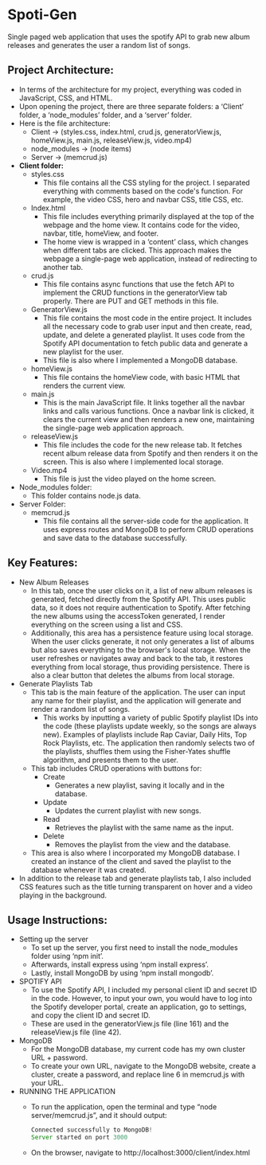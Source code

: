 # Spoti-Gen
Single paged web application that uses the spotify API to grab new album releases and generates the user a random list of songs.

## **Project Architecture:**

- In terms of the architecture for my project, everything was coded in JavaScript, CSS, and HTML.
- Upon opening the project, there are three separate folders: a ‘Client’ folder, a ‘node_modules’ folder, and a ‘server’ folder.
- Here is the file architecture:
    - Client → (styles.css, index.html, crud.js, generatorView.js, homeView.js, main.js, releaseView.js, video.mp4)
    - node_modules → (node items)
    - Server → (memcrud.js)
- **Client folder:**
    - styles.css
        - This file contains all the CSS styling for the project. I separated everything with comments based on the code's function. For example, the video CSS, hero and navbar CSS, title CSS, etc.
    - Index.html
        - This file includes everything primarily displayed at the top of the webpage and the home view. It contains code for the video, navbar, title, homeView, and footer.
        - The home view is wrapped in a ‘content’ class, which changes when different tabs are clicked. This approach makes the webpage a single-page web application, instead of redirecting to another tab.
    - crud.js
        - This file contains async functions that use the fetch API to implement the CRUD functions in the generatorView tab properly. There are PUT and GET methods in this file.
    - GeneratorView.js
        - This file contains the most code in the entire project. It includes all the necessary code to grab user input and then create, read, update, and delete a generated playlist. It uses code from the Spotify API documentation to fetch public data and generate a new playlist for the user.
        - This file is also where I implemented a MongoDB database.
    - homeView.js
        - This file contains the homeView code, with basic HTML that renders the current view.
    - main.js
        - This is the main JavaScript file. It links together all the navbar links and calls various functions. Once a navbar link is clicked, it clears the current view and then renders a new one, maintaining the single-page web application approach.
    - releaseView.js
        - This file includes the code for the new release tab. It fetches recent album release data from Spotify and then renders it on the screen. This is also where I implemented local storage.
    - Video.mp4
        - This file is just the video played on the home screen.
- Node_modules folder:
    - This folder contains node.js data.
- Server Folder:
    - memcrud.js
        - This file contains all the server-side code for the application. It uses express routes and MongoDB to perform CRUD operations and save data to the database successfully.

## **Key Features:**

- New Album Releases
    - In this tab, once the user clicks on it, a list of new album releases is generated, fetched directly from the Spotify API. This uses public data, so it does not require authentication to Spotify. After fetching the new albums using the accessToken generated, I render everything on the screen using a list and CSS.
    - Additionally, this area has a persistence feature using local storage. When the user clicks generate, it not only generates a list of albums but also saves everything to the browser's local storage. When the user refreshes or navigates away and back to the tab, it restores everything from local storage, thus providing persistence. There is also a clear button that deletes the albums from local storage.
- Generate Playlists Tab
    - This tab is the main feature of the application. The user can input any name for their playlist, and the application will generate and render a random list of songs.
        - This works by inputting a variety of public Spotify playlist IDs into the code (these playlists update weekly, so the songs are always new). Examples of playlists include Rap Caviar, Daily Hits, Top Rock Playlists, etc. The application then randomly selects two of the playlists, shuffles them using the Fisher-Yates shuffle algorithm, and presents them to the user.
    - This tab includes CRUD operations with buttons for:
        - Create
            - Generates a new playlist, saving it locally and in the database.
        - Update
            - Updates the current playlist with new songs.
        - Read
            - Retrieves the playlist with the same name as the input.
        - Delete
            - Removes the playlist from the view and the database.
    - This area is also where I incorporated my MongoDB database. I created an instance of the client and saved the playlist to the database whenever it was created.
- In addition to the release tab and generate playlists tab, I also included CSS features such as the title turning transparent on hover and a video playing in the background.

## **Usage Instructions:**

- Setting up the server
    - To set up the server, you first need to install the node_modules folder using ‘npm init’.
    - Afterwards, install express using ‘npm install express’.
    - Lastly, install MongoDB by using ‘npm install mongodb’.
- SPOTIFY API
    - To use the Spotify API, I included my personal client ID and secret ID in the code. However, to input your own, you would have to log into the Spotify developer portal, create an application, go to settings, and copy the client ID and secret ID.
    - These are used in the generatorView.js file (line 161) and the releaseView.js file (line 42).
- MongoDB
    - For the MongoDB database, my current code has my own cluster URL + password.
    - To create your own URL, navigate to the MongoDB website, create a cluster, create a password, and replace line 6 in memcrud.js with your URL.
- RUNNING THE APPLICATION
    - To run the application, open the terminal and type “node server/memcrud.js”, and it should output:
        
        ```jsx
        Connected successfully to MongoDB!
        Server started on port 3000
        ```
        
    - On the browser, navigate to http://localhost:3000/client/index.html
